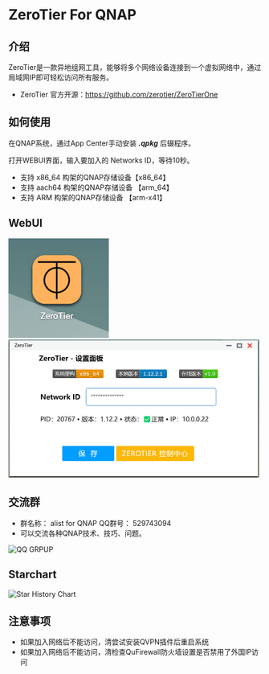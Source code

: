 # ZeroTier For QNAP
## 介绍
ZeroTier是一款异地组网工具，能够将多个网络设备连接到一个虚拟网络中，通过局域网IP即可轻松访问所有服务。
* ZeroTier 官方开源：https://github.com/zerotier/ZeroTierOne

## 如何使用
在QNAP系统，通过App Center手动安装 ***.qpkg*** 后辍程序。

打开WEBUI界面，输入要加入的 Networks ID，等待10秒。

* 支持 x86_64 构架的QNAP存储设备【x86_64】
* 支持 aach64 构架的QNAP存储设备 【arm_64】
* 支持 ARM 构架的QNAP存储设备 【arm-x41】

## WebUI
<img src="https://raw.githubusercontent.com/iranee/qnap-zerotier/main/logo.jpg" width="200"/>
<img src="https://raw.githubusercontent.com/iranee/qnap-zerotier/main/WebUI.jpg" width="500"/>


## 交流群
* 群名称： alist for QNAP QQ群号： 529743094
* 可以交流各种QNAP技术、技巧、问题。
<img src="https://raw.githubusercontent.com/iranee/qnap-alist-webdav/main/qq-group.jpg" alt="QQ GRPUP" width="500"/>


## Starchart
![Star History Chart](https://api.star-history.com/svg?repos=iranee/qnap-zerotier&type=Date)

## 注意事项
 * 如果加入网络后不能访问，清尝试安装QVPN插件后重启系统
 * 如果加入网络后不能访问，清检查QuFirewall防火墙设置是否禁用了外国IP访问
   
